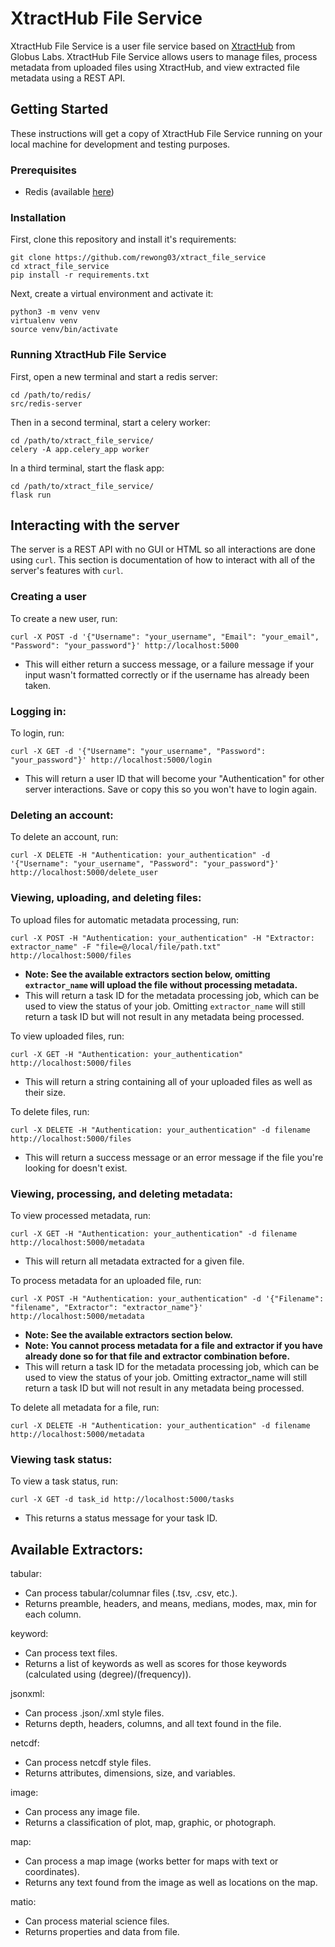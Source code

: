 # XtractHub File Service
XtractHub File Service is a user file service based on [XtractHub](https://github.com/xtracthub)
from Globus Labs. XtractHub File Service allows users to manage files, process metadata from uploaded files using 
XtractHub, and view extracted file metadata using a REST API.

## Getting Started
These instructions will get a copy of XtractHub File Service running on your local machine for development and testing 
purposes.

### Prerequisites
- Redis (available [here](https://redis.io/download))

### Installation
First, clone this repository and install it's requirements:
```
git clone https://github.com/rewong03/xtract_file_service
cd xtract_file_service
pip install -r requirements.txt
```
Next, create a virtual environment and activate it:
```
python3 -m venv venv
virtualenv venv
source venv/bin/activate
```

### Running XtractHub File Service
First, open a new terminal and start a redis server:
```
cd /path/to/redis/
src/redis-server
```
Then in a second terminal, start a celery worker:
```
cd /path/to/xtract_file_service/
celery -A app.celery_app worker
```
In a third terminal, start the flask app:
```
cd /path/to/xtract_file_service/
flask run
```

## Interacting with the server
The server is a REST API with no GUI or HTML so all interactions are done using `curl`. This section is documentation of
how to interact with all of the server's features with `curl`.

### Creating a user
To create a new user, run:
```
curl -X POST -d '{"Username": "your_username", "Email": "your_email", "Password": "your_password"}' http://localhost:5000
```
- This will either return a success message, or a failure message if your input wasn't formatted correctly or if the 
username has already been taken.

### Logging in:
To login, run:
```
curl -X GET -d '{"Username": "your_username", "Password": "your_password"}' http://localhost:5000/login
```
- This will return a user ID that will become your "Authentication" for other server interactions. Save or copy this so
you won't have to login again.

### Deleting an account:
To delete an account, run:
```
curl -X DELETE -H "Authentication: your_authentication" -d '{"Username": "your_username", "Password": "your_password"}' http://localhost:5000/delete_user
```

### Viewing, uploading, and deleting files:
To upload files for automatic metadata processing, run:
```
curl -X POST -H "Authentication: your_authentication" -H "Extractor: extractor_name" -F "file=@/local/file/path.txt" http://localhost:5000/files
```
- **Note: See the available extractors section below, omitting `extractor_name` will upload the file without processing 
metadata.**  
- This will return a task ID for the metadata processing job, which can be used to view the status of your job. Omitting
`extractor_name` will still return a task ID but will not result in any metadata being processed.

To view uploaded files, run:
```
curl -X GET -H "Authentication: your_authentication" http://localhost:5000/files
```
- This will return a string containing all of your uploaded files as well as their size.

To delete files, run:
```
curl -X DELETE -H "Authentication: your_authentication" -d filename http://localhost:5000/files
```
- This will return a success message or an error message if the file you're looking for doesn't exist.

### Viewing, processing, and deleting metadata:
To view processed metadata, run:
```
curl -X GET -H "Authentication: your_authentication" -d filename http://localhost:5000/metadata
```
- This will return all metadata extracted for a given file.

To process metadata for an uploaded file, run:
```
curl -X POST -H "Authentication: your_authentication" -d '{"Filename": "filename", "Extractor": "extractor_name"}' http://localhost:5000/metadata
```
- **Note: See the available extractors section below.**  
- **Note: You cannot process metadata for a file and extractor if you have already done so for that file and extractor
combination before.**
- This will return a task ID for the metadata processing job, which can be used to view the status of your job. 
Omitting extractor_name will still return a task ID but will not result in any metadata being processed.


To delete all metadata for a file, run:
```
curl -X DELETE -H "Authentication: your_authentication" -d filename http://localhost:5000/metadata
```

### Viewing task status:
To view a task status, run:
```
curl -X GET -d task_id http://localhost:5000/tasks
```
- This returns a status message for your task ID. 

## Available Extractors:
tabular:
- Can process tabular/columnar files (.tsv, .csv, etc.).
- Returns preamble, headers, and means, medians, modes, max, min for each column.  

keyword:
- Can process text files.
- Returns a list of keywords as well as scores for those keywords (calculated using (degree)/(frequency)).

jsonxml:
- Can process .json/.xml style files.
- Returns depth, headers, columns, and all text found in the file.

netcdf:
- Can process netcdf style files.
- Returns attributes, dimensions, size, and variables.

image:
- Can process any image file.
- Returns a classification of plot, map, graphic, or photograph.

map:
- Can process a map image (works better for maps with text or coordinates).
- Returns any text found from the image as well as locations on the map.

matio:
- Can process material science files.
- Returns properties and data from file.

